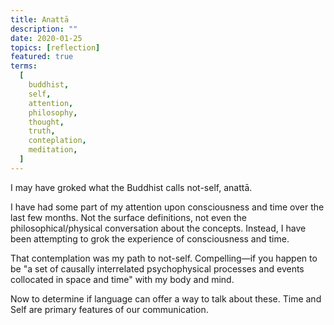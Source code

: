 ```yaml
---
title: Anattā
description: ""
date: 2020-01-25
topics: [reflection]
featured: true
terms:
  [
    buddhist,
    self,
    attention,
    philosophy,
    thought,
    truth,
    conteplation,
    meditation,
  ]
---
```


I may have groked what the Buddhist calls not-self, anattā.

I have had some part of my attention upon consciousness and time over the last few months. Not the surface definitions, not even the philosophical/physical conversation about the concepts. Instead, I have been attempting to grok the experience of consciousness and time.

That contemplation was my path to not-self. Compelling—if you happen to be "a set of causally interrelated psychophysical processes and events collocated in space and time" with my body and mind.

Now to determine if language can offer a way to talk about these. Time and Self are primary features of our communication.
